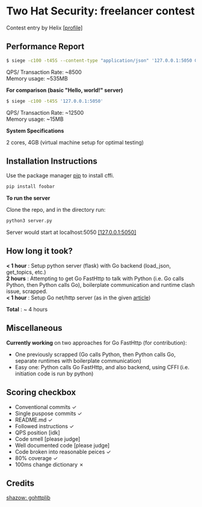 # Two Hat Security: freelancer contest

Contest entry by Helix [[profile]](https://www.freelancer.com/u/astaroht)

## Performance Report

```bash
$ siege -c100 -t45S --content-type "application/json" '127.0.0.1:5050 GET {"text": "test 1"}'
```   


QPS/ Transaction Rate:  ~8500  
Memory usage:           ~535MB     
     


**For comparison (basic "Hello, world!" server)**  

```bash
$ siege -c100 -t45S '127.0.0.1:5050'
```

QPS/ Transaction Rate:  ~12500  
Memory usage:           ~15MB   

**System Specifications**   

2 cores, 4GB (virtual machine setup for optimal testing)  


 
## Installation Instructions

Use the package manager [pip](https://pip.pypa.io/en/stable/) to install cffi.

```bash
pip install foobar
```  


**To run the server**  

Clone the repo, and in the directory run:

```bash
python3 server.py
```  
Server would start at localhost:5050 [[127.0.0.1:5050]](127.0.0.1:5050)

## How long it took?
**< 1 hour** :  Setup python server (flask) with Go backend (load_json, get_topics, etc.)  
**2 hours**  :    Attempting to get Go FastHttp to talk with Python (i.e. Go calls Python, then Python calls Go), boilerplate communication and runtime clash issue, scrapped.  
**< 1 hour** :  Setup Go net/http server (as in the given [article](https://blog.heroku.com/see_python_see_python_go_go_python_go))  

**Total** : ~ 4 hours  


## Miscellaneous


**Currently working** on two approaches for Go FastHttp (for contribution):
* One previously scrapped (Go calls Python, then Python calls Go, separate runtimes with boilerplate communication)
* Easy one: Python calls Go FastHttp, and also backend, using CFFI (i.e. initiation code is run by python)

## Scoring checkbox
* Conventional commits ✓
* Single puspose commits ✓
* README.md ✓
* Followed instructions ✓
* QPS position [idk]
* Code smell [please judge]
* Well documented code [please judge]
* Code broken into reasonable peices ✓
* 80% coverage ✓
* 100ms change dictionary ✗


## Credits

[shazow: gohttplib](https://github.com/shazow/gohttplib)